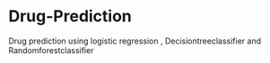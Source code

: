 # Drug-Prediction
Drug prediction using logistic regression , Decisiontreeclassifier and Randomforestclassifier
